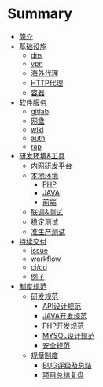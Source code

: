 # Summary

* [简介](README.md)
* [基础设施](build/README.md)
  * [dns](build/dns.md)
  * [vpn](build/vpn.md)
  * [海外代理](build/proxy.md)
  * [HTTP代理](build/socket.md)
  * [容器](build/docker.md)
* [软件服务](software.md)
    * [gitlab](build/gitlab.md)
    * [网盘](build/pan.md)
    * [wiki](build/wiki.md)
    * [auth](build/auth.md)
    * [rap]()
* [研发环境&工具](rd.md)
  * [内网研发平台](rd/center.md)
  * [本地环境](rd/local.md)
    * [PHP]()
    * [JAVA]()
    * [前端]()
  * [联调&测试]()
  * [稳定测试]()
  * [准生产测试]()
* [持续交付](cd.md)
  * [issue](cd/issue.md)
  * [workflow](cd/workflow.md)
  * [ci/cd](cd/cicd.md)
  * [例子](cd/example.md)
* [制度规范](rule.md)
  * [研发规范](rule/rd.md)
    * [API设计规范](rule/api.md)
    * [JAVA开发规范](rule/java.md)
    * [PHP开发规范](rule/php.md)
    * [MYSQL设计规范](rule/mysql.md)
    * [安全规范](rule/safe.md)
  * [规章制度](rule/regulation.md)
    * [BUG评级及总结](rule/bug.md)
    * [项目总结复盘](rule/sum.md)

